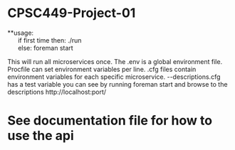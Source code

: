 # CPSC449-Project-01
**usage:<br /> 
&nbsp;&nbsp;&nbsp;&nbsp;&nbsp;&nbsp;if first time then: ./run <br /> 
&nbsp;&nbsp;&nbsp;&nbsp;&nbsp;&nbsp;else: foreman start <br /> 

This will run all microservices once.
The .env is a global environment file.
Procfile can set environment variables per line.
.cfg files contain environment variables for each specific microservice.
--descriptions.cfg has a test variable you can see by running foreman start and browse to the descriptions http://localhost:port/

# See documentation file for how to use the api